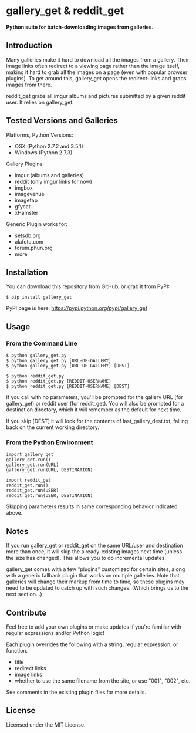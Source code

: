 # gallery_get & reddit_get

**Python suite for batch-downloading images from galleries.**

## Introduction

Many galleries make it hard to download all the images from a gallery.  Their image links often redirect to a viewing page rather than the image itself, making it hard to grab all the images on a page (even with popular browser plugins).  To get around this, gallery_get opens the redirect-links and grabs images from there.

reddit_get grabs all imgur albums and pictures submitted by a given reddit user.  It relies on gallery_get.


## Tested Versions and Galleries

Platforms, Python Versions:

* OSX (Python 2.7.2 and 3.5.1)
* Windows (Python 2.7.3)

Gallery Plugins:

* imgur (albums and galleries)
* reddit (only imgur links for now)
* imgbox
* imagevenue
* imagefap
* gfycat
* xHamster

Generic Plugin works for:

* setsdb.org
* alafoto.com
* forum.phun.org
* more

## Installation

You can download this repository from GitHub, or grab it from PyPI:

```
$ pip install gallery_get
```

PyPI page is here: https://pypi.python.org/pypi/gallery_get

## Usage

### From the Command Line
 
```
$ python gallery_get.py
$ python gallery_get.py [URL-OF-GALLERY]
$ python gallery_get.py [URL-OF-GALLERY] [DEST]
```

```
$ python reddit_get.py
$ python reddit_get.py [REDDIT-USERNAME]
$ python reddit_get.py [REDDIT-USERNAME] [DEST]
```

If you call with no parameters, you'll be prompted for the gallery URL (for gallery_get) or reddit user (for reddit_get).  You will also be prompted for a destination directory, which it will remember as the default for next time.

If you skip [DEST] it will look for the contents of last_gallery_dest.txt, falling back on the current working directory.

### From the Python Environment

```
import gallery_get
gallery_get.run()
gallery_get.run(URL)
gallery_get.run(URL, DESTINATION)
```

```
import reddit_get
reddit_get.run()
reddit_get.run(USER)
reddit_get.run(USER, DESTINATION)
```
Skipping parameters results in same corresponding behavior indicated above.

## Notes

If you run gallery_get or reddit_get on the same URL/user and destination more than once, it will skip the already-existing images next time (unless the size has changed).  This allows you to do incremental updates.

gallery_get comes with a few "plugins" customized for certain sites, along with a generic fallback plugin that works on multiple galleries.  Note that galleries will change their markup from time to time, so these plugins may need to be updated to catch up with such changes.  (Which brings us to the next section...)


## Contribute

Feel free to add your own plugins or make updates if you're familiar with regular expressions and/or Python logic!

Each plugin overrides the following with a string, regular expression, or function.

- title
- redirect links
- image links
- whether to use the same filename from the site, or use "001", "002", etc.

See comments in the existing plugin files for more details.


## License

Licensed under the MIT License.
